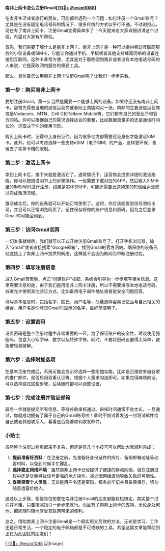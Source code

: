 **南非上网卡怎么注册Gmail[[TG💪+ @esim1088](https://t.me/s/esim1088)]**

在南非生活或者旅行的朋友，可能都会遇到一个问题：如何注册一个Gmail账号？尤其是在没有固定电话号码的情况下，很多传统的方式似乎行不通。不过别担心，现在有了南非上网卡，注册Gmail变得简单多了！今天就来给大家详细讲讲这个过程，希望对大家有所帮助。

首先，我们需要了解什么是南非上网卡。南非上网卡是一种可以提供移动互联网服务的小型设备或SIM卡，它能让你通过手机、平板或者其他支持蜂窝网络的设备连接到互联网。这种卡非常方便，尤其是对于那些刚到南非或者没有本地电话号码的人来说，它是获取网络服务的重要工具。

那么，具体要怎么用南非上网卡注册Gmail呢？让我们一步步来看。

### 第一步：购买南非上网卡

要想注册Gmail，第一步当然是需要一个能够上网的设备。如果你还没有南非上网卡，那首先得去当地的通信运营商或者网上商店购买一张。南非的主要通信运营商包括Vodacom、MTN、Cell C和Telkom Mobile等，它们都有自己的营业厅和官方网站。你可以根据自己的需求选择适合的套餐，比如数据流量多的还是通话时间长的，这取决于你的使用习惯。

购买上网卡时，记得带上身份证件，因为很多地方都需要验证身份才能激活SIM卡。此外，也可以考虑选择一些支持eSIM（电子SIM）的产品，这样更环保，也省去了实体卡槽的限制。

### 第二步：激活上网卡

拿到上网卡后，接下来就是激活它了。通常情况下，运营商会提供详细的激活指南，你可以按照说明书上的步骤操作。一般需要下载对应的APP，然后输入SIM卡里的IMSI号码进行注册。如果是实体SIM卡，可能还需要发送特定的短信给运营商以完成激活流程。

激活成功后，你的设备就可以开始正常使用了。这时，你应该能看到信号图标出现，并且可以正常浏览网页了。记住保存好你的账户信息和密码，因为之后登录Gmail时可能会用到。

### 第三步：访问Gmail官网

一切准备就绪后，我们就可以正式开始注册Gmail账号了。打开手机浏览器，输入“Gmail”或者直接搜索“Google邮箱”，找到Gmail的官方网站。确保你的设备已经连接上了南非上网卡提供的网络，这样就不会因为断网而中断注册过程。

### 第四步：填写注册信息

进入Gmail页面后，点击“创建账户”按钮，系统会引导你一步步填写相关信息。这里需要注意的是，由于我们是用南非上网卡注册，所以不需要填写本地电话号码。谷歌允许使用其他验证方式，比如备用电子邮件地址或者是安全问题回答。

填写基本信息时，包括名字、姓氏、用户名等，尽量选择容易记忆且与自己相关的组合。用户名是你登录Gmail时显示的名字，最好简洁明了。

### 第五步：设置密码

设置密码是整个注册过程中非常重要的一环。为了保证账户的安全性，建议使用强密码，包含大小写字母、数字以及特殊字符。同时，不要将密码设置得太简单，避免被轻易破解。

### 第六步：选择附加选项

在基本注册完成后，系统可能会提示你选择一些附加功能，比如是否接收来自谷歌的推广邮件，是否启用双重认证等。根据个人需求勾选即可。如果觉得麻烦的话，可以选择跳过这些步骤，后续随时都可以调整设置。

### 第七步：完成注册并验证邮箱

最后一步就是提交所有信息，等待谷歌审核通过。审核时间通常不会太长，一旦通过，你就成功拥有了属于自己的Gmail账号啦！此时不妨试着发送一封测试邮件给自己或者其他联系人，看看是否能够顺利收发邮件。

### 小贴士

虽然整个注册过程看起来不复杂，但还是有几个小技巧可以帮助大家顺利完成：

1. **提前准备好资料**：在注册之前，先准备好身份证件的照片、备用邮箱地址等必要材料，以免到时候手忙脚乱。
2. **选择稳定网络环境**：虽然南非上网卡已经提供了便捷的移动网络，但在注册过程中还是尽量寻找信号更强的地方操作，减少因网络波动导致失败的可能性。
3. **妥善保管个人信息**：无论是用户名还是密码，都务必牢记并且妥善保存，切勿随意透露给他人。

通过以上步骤，相信每位想要在南非注册Gmail的朋友都能轻松搞定。其实整个过程并不难，只要按照指引一步步来就行。而且有了南非上网卡的支持，无论身处何地，都能随时随地享受互联网带来的便利。

总之，借助南非上网卡注册Gmail是一个既实用又高效的方法。无论是学习、工作还是日常生活，一个稳定的电子邮箱都是不可或缺的工具。希望这篇文章能帮助到正在为此困扰的朋友们！

[[TG💪+ @esim1088](https://t.me/s/esim1088) ![Image](https://i.postimg.cc/4NQfJmqS/Snipaste-2025-05-13-00-14-12.png)]